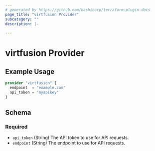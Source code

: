 ```yaml
---
# generated by https://github.com/hashicorp/terraform-plugin-docs
page_title: "virtfusion Provider"
subcategory: ""
description: |-
  
---
```


# virtfusion Provider



## Example Usage

```terraform
provider "virtfusion" {
  endpoint  = "example.com"
  api_token = "myapikey"
}
```

<!-- schema generated by tfplugindocs -->
## Schema

### Required

- `api_token` (String) The API token to use for API requests.
- `endpoint` (String) The endpoint to use for API requests.
